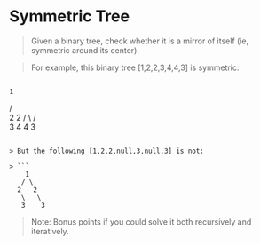 # Symmetric Tree

> Given a binary tree, check whether it is a mirror of itself (ie, symmetric around its center).

> For example, this binary tree [1,2,2,3,4,4,3] is symmetric:

> ```
    1
   / \
  2   2
 / \ / \
3  4 4  3
```

> But the following [1,2,2,null,3,null,3] is not:

> ```
    1
   / \
  2   2
   \   \
   3    3
```

> Note: Bonus points if you could solve it both recursively and iteratively.

```Python

```
